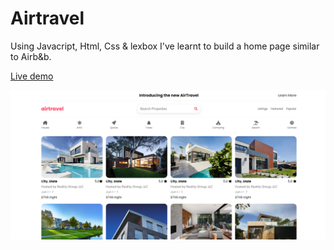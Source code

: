 # Airtravel

Using Javacript, Html, Css & lexbox I've learnt to build a home page similar to Airb&b. 

[Live demo](https://gonzalo6282.github.io/AirTravel/)
 
 ![This is an image](https://github.com/Gonzalo6282/AirTravel/blob/main/1.png)
